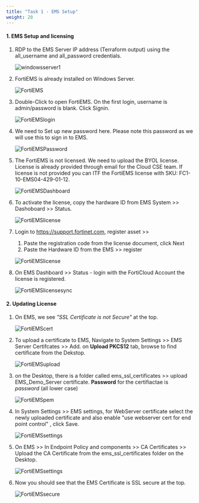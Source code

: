 ```yaml
---
title: "Task 1 - EMS Setup"
weight: 20
---
```


#### 1. **EMS Setup and licensing**

1. RDP to the EMS Server IP address (Terraform output) using the all_username and all_password credentials.

    ![windowsserver1](../images/windowsserver-01.png)

2. FortiEMS is already installed on Windows Server. 

    ![FortiEMS](../images/windowsserver-02.jpg)


3. Double-Click to open FortiEMS. On the first login, username is admin/password is blank. Click Signin. 

    ![FortiEMSlogin](../images/windowsserver-03.jpg)

4. We need to Set up new password here. Please note this password as we will use this to sign in to EMS. 

    ![FortiEMSPassword](../images/windowsserver-04.jpg)


5. The FortiEMS is not licensed. We need to upload the BYOL license. License is already provided through email for the Cloud CSE    team. If license is not provided you can ITF the FortiEMS license with SKU: FC1-10-EMS04-429-01-12. 
    
    ![FortiEMSDashboard](../images/windowsserver-05.jpg)

6. To activate the license, copy the hardware ID from EMS System >> Dashoboard >> Status. 

    ![FortiEMSlicense](../images/windowsserver-06.jpg)

7. Login to https://support.fortinet.com, register asset >>
    
    1. Paste the registration code from the license document, click Next
    2. Paste the Hardware ID from the EMS >> register

    ![FortiEMSlicense](../images/windowsserver-07.jpg)

8. On EMS Dashboard >> Status - login with the FortiCloud Account the license is registered. 

    ![FortiEMSlicensesync](../images/windowsserver-08.jpg)

#### 2. **Updating License**

1. On EMS, we see _"SSL Certificate is not Secure"_ at the top. 

    ![FortiEMScert](../images/emscerts-01.jpg)

2. To upload a certificate to EMS, Navigate to System Settings >> EMS Server Certifcates >> Add. on **Upload PKCS12** tab, browse to find certificate from the Dekstop. 

    ![FortiEMSupload](../images/emscerts-02.jpg)

3. on the Desktop, there is a folder called ems_ssl_certificates >> upload EMS_Demo_Server certificate. **Password** for the certifiactae is _password_ (all lower case)

    ![FortiEMSpem](../images/emscerts-03.jpg)

4. In System Settings >> EMS settings, for WebServer certificate select the newly uploaded certificate and also enable "use webserver cert for end point control" , click Save. 

    ![FortiEMSsettings](../images/emscerts-04.jpg)

5. On EMS >> In Endpoint Policy and components >> CA Certificates >> Upload the CA Certificate from the ems_ssl_certificates folder on the Desktop. 

    ![FortiEMSsettings](../images/emscerts-05.jpg)

6. Now you should see that the EMS Certificate is SSL secure at the top. 

    ![FortiEMSsecure](../images/emscerts-06.jpg)
